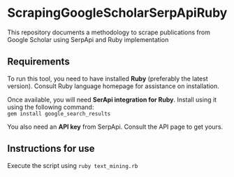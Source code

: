 # ScrapingGoogleScholarSerpApiRuby
This repository documents a methodology to scrape publications from Google Scholar using SerpApi and Ruby implementation

## Requirements
To run this tool, you need to have installed **Ruby** (preferably the latest version). Consult Ruby language homepage for assistance on installation.  

Once available, you will need **SerApi integration for Ruby**. Install using it using the following command:  
``gem install google_search_results``  

You also need an **API key** from SerpApi. Consult the API page to get yours.  

## Instructions for use
Execute the script using ``ruby text_mining.rb``
